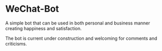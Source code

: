 # WeChat-Bot
A simple bot that can be used in both personal and business manner creating happiness and satisfaction. 




The bot is current under construction and welcoming for comments and criticisms. 
